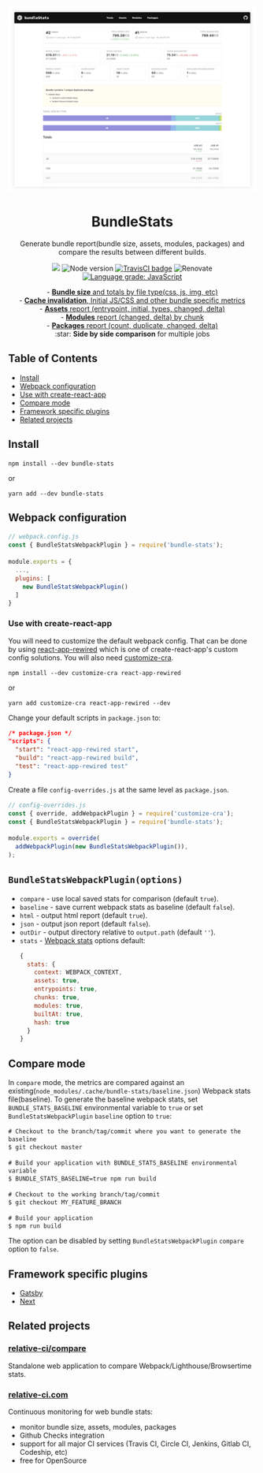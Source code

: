 <p align="center">
  <a href="https://relative-ci.com/tools/webpack-bundle-stats/demo-multiple-jobs.html" target="_blank"><img alt="BundleStats screenshot" width="640" src="../../bundle-stats.jpg"/></a>
</p>
<h1 align="center">BundleStats</h1>
<p align="center">
  Generate bundle report(bundle size, assets, modules, packages) and compare the results between different builds.
</p>
<p align="center">
  <a href="https://www.npmjs.com/package/bundle-stats"><img src="https://img.shields.io/npm/v/bundle-stats.svg" /></a>
  <img src="https://img.shields.io/node/v/bundle-stats.svg" alt="Node version" />
  <a href="https://travis-ci.org/relative-ci/bundle-stats"><img alt="TravisCI badge" src="https://api.travis-ci.org/relative-ci/bundle-stats.svg?branch=master"/></a>
  <img alt="Renovate" src="https://badges.renovateapi.com/github/relative-ci/bundle-stats?v=1" />
  <a href="https://lgtm.com/projects/g/relative-ci/bundle-stats/context:javascript"><img alt="Language grade: JavaScript" src="https://img.shields.io/lgtm/grade/javascript/g/relative-ci/bundle-stats.svg?logo=lgtm&logoWidth=18"/></a>
</p>
<p align="center">
- <a href="https://relative-ci.com/tools/webpack-bundle-stats/demo-multiple-jobs.html#totals"><strong>Bundle size</strong> and totals by file type(css, js, img, etc)</a><br />
- <a href="https://relative-ci.com/tools/webpack-bundle-stats/demo-multiple-jobs.html#totals"><strong>Cache invalidation</strong>, Initial JS/CSS and other bundle specific metrics</a><br />
- <a href="https://relative-ci.com/tools/webpack-bundle-stats/demo-multiple-jobs.html#assets"><strong>Assets</strong> report (entrypoint, initial, types, changed, delta)</a><br />
- <a href="https://relative-ci.com/tools/webpack-bundle-stats/demo-multiple-jobs.html#modules"><strong>Modules</strong> report (changed, delta) by chunk</a><br />
- <a href="https://relative-ci.com/tools/webpack-bundle-stats/demo-multiple-jobs.html#packages"><strong>Packages</strong> report (count, duplicate, changed, delta)</a><br />
:star: <strong>Side by side comparison</strong> for multiple jobs
</p>

## Table of Contents
- [Install](#install)
- [Webpack configuration](#webpack-configuration)
- [Use with create-react-app](#use-with-create-react-app)
- [Compare mode](#compare-mode)
- [Framework specific plugins](#framework-specific-plugins)
- [Related projects](#related-projects)

## Install

```shell
npm install --dev bundle-stats
```

or

```shell
yarn add --dev bundle-stats
```

## Webpack configuration

```js
// webpack.config.js
const { BundleStatsWebpackPlugin } = require('bundle-stats');

module.exports = {
  ...,
  plugins: [
    new BundleStatsWebpackPlugin()
  ]
}
```

### Use with create-react-app

You will need to customize the default webpack config. That can be done by using [react-app-rewired](https://github.com/timarney/react-app-rewired) which is one of create-react-app's custom config solutions. You will also need [customize-cra](https://github.com/arackaf/customize-cra).

```shell
npm install --dev customize-cra react-app-rewired
```

or

```shell
yarn add customize-cra react-app-rewired --dev
```

Change your default scripts in `package.json` to:

```json
/* package.json */
"scripts": {
  "start": "react-app-rewired start",
  "build": "react-app-rewired build",
  "test": "react-app-rewired test"
}
```

Create a file `config-overrides.js` at the same level as `package.json`.

```js
// config-overrides.js
const { override, addWebpackPlugin } = require('customize-cra');
const { BundleStatsWebpackPlugin } = require('bundle-stats');

module.exports = override(
  addWebpackPlugin(new BundleStatsWebpackPlugin()),
);
```

## `BundleStatsWebpackPlugin(options)`

- `compare` - use local saved stats for comparison (default `true`).
- `baseline` - save current webpack stats as baseline (default `false`).
- `html` - output html report (default `true`).
- `json` - output json report (default `false`).
- `outDir` - output directory relative to `output.path` (default `''`).
- `stats` - [Webpack stats](https://webpack.js.org/configuration/stats) options
  default:
  ```js
  {
    stats: {
      context: WEBPACK_CONTEXT,
      assets: true,
      entrypoints: true,
      chunks: true,
      modules: true,
      builtAt: true,
      hash: true
    }
  }
  ```

## Compare mode

In `compare` mode, the metrics are compared against an existing(`node_modules/.cache/bundle-stats/baseline.json`) Webpack stats file(baseline). To generate the baseline webpack stats, set `BUNDLE_STATS_BASELINE` environmental variable to `true` or set `BundleStatsWebpackPlugin` `baseline` option to `true`:

```shell
# Checkout to the branch/tag/commit where you want to generate the baseline
$ git checkout master

# Build your application with BUNDLE_STATS_BASELINE environmental variable
$ BUNDLE_STATS_BASELINE=true npm run build

# Checkout to the working branch/tag/commit
$ git checkout MY_FEATURE_BRANCH

# Build your application
$ npm run build
```

The option can be disabled by setting `BundleStatsWebpackPlugin` `compare` option to `false`.

## Framework specific plugins

- [Gatsby](https://github.com/relative-ci/bundle-stats/tree/master/packages/gatsby-plugin)
- [Next](https://github.com/relative-ci/bundle-stats/tree/master/packages/next-plugin)

## Related projects

### [relative-ci/compare](https://compare.relative-ci.com)

Standalone web application to compare Webpack/Lighthouse/Browsertime stats.

### [relative-ci.com](https://relative-ci.com)

Continuous monitoring for web bundle stats:
- monitor bundle size, assets, modules, packages
- Github Checks integration
- support for all major CI services (Travis CI, Circle CI, Jenkins, Gitlab CI, Codeship, etc)
- free for OpenSource
